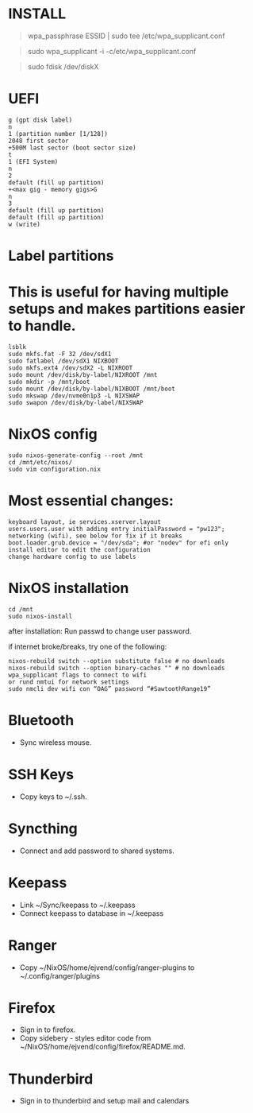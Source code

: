 # INSTALL

> wpa_passphrase ESSID | sudo tee /etc/wpa_supplicant.conf

> sudo wpa_supplicant -i<network device> -c/etc/wpa_supplicant.conf


> sudo fdisk /dev/diskX


# UEFI

    g (gpt disk label)
    n
    1 (partition number [1/128])
    2048 first sector
    +500M last sector (boot sector size)
    t
    1 (EFI System)
    n
    2
    default (fill up partition)
    +<max gig - memory gigs>G
    n
    3
    default (fill up partition)
    default (fill up partition)
    w (write)



# Label partitions

# This is useful for having multiple setups and makes partitions easier to handle.

    lsblk
    sudo mkfs.fat -F 32 /dev/sdX1
    sudo fatlabel /dev/sdX1 NIXBOOT
    sudo mkfs.ext4 /dev/sdX2 -L NIXROOT
    sudo mount /dev/disk/by-label/NIXROOT /mnt
    sudo mkdir -p /mnt/boot
    sudo mount /dev/disk/by-label/NIXBOOT /mnt/boot
    sudo mkswap /dev/nvme0n1p3 -L NIXSWAP
    sudo swapon /dev/disk/by-label/NIXSWAP


# NixOS config

    sudo nixos-generate-config --root /mnt
    cd /mnt/etc/nixos/
    sudo vim configuration.nix

# Most essential changes:

    keyboard layout, ie services.xserver.layout
    users.users.user with adding entry initialPassword = "pw123";
    networking (wifi), see below for fix if it breaks
    boot.loader.grub.device = "/dev/sda"; #or "nodev" for efi only
    install editor to edit the configuration
    change hardware config to use labels


# NixOS installation

    cd /mnt
    sudo nixos-install

after installation: Run passwd to change user password.

if internet broke/breaks, try one of the following:

    nixos-rebuild switch --option substitute false # no downloads
    nixos-rebuild switch --option binary-caches "" # no downloads
    wpa_supplicant flags to connect to wifi
    or rund nmtui for network settings
    sudo nmcli dev wifi con “OAG” password “#SawtoothRange19”


# Bluetooth
* Sync wireless mouse.

# SSH Keys
* Copy keys to ~/.ssh. 

# Syncthing
* Connect and add password to shared systems.

# Keepass
* Link ~/Sync/keepass to ~/.keepass
* Connect keepass to database in ~/.keepass

# Ranger 
* Copy ~/NixOS/home/ejvend/config/ranger-plugins to ~/.config/ranger/plugins

# Firefox
* Sign in to firefox.
* Copy sidebery - styles editor code from ~/NixOS/home/ejvend/config/firefox/README.md.

# Thunderbird
* Sign in to thunderbird and setup mail and calendars



